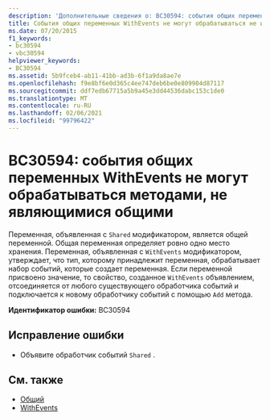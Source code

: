 ```yaml
---
description: 'Дополнительные сведения о: BC30594: события общих переменных WithEvents не могут обрабатываться методами, не являющимися общими'
title: События общих переменных WithEvents не могут обрабатываться не используемыми совместно методами
ms.date: 07/20/2015
f1_keywords:
- bc30594
- vbc30594
helpviewer_keywords:
- BC30594
ms.assetid: 5b9fceb4-ab11-41bb-ad3b-6f1a9da8ae7e
ms.openlocfilehash: f9e8bf6e0d365c4ee747deb6be0e809904d87117
ms.sourcegitcommit: ddf7edb67715a5b9a45e3dd44536dabc153c1de0
ms.translationtype: MT
ms.contentlocale: ru-RU
ms.lasthandoff: 02/06/2021
ms.locfileid: "99796422"
---
```

# <a name="bc30594-events-of-shared-withevents-variables-cannot-be-handled-by-non-shared-methods"></a>BC30594: события общих переменных WithEvents не могут обрабатываться методами, не являющимися общими

Переменная, объявленная с `Shared` модификатором, является общей переменной. Общая переменная определяет ровно одно место хранения. Переменная, объявленная с `WithEvents` модификатором, утверждает, что тип, которому принадлежит переменная, обрабатывает набор событий, которые создает переменная. Если переменной присвоено значение, то свойство, созданное `WithEvents` объявлением, отсоединяется от любого существующего обработчика событий и подключается к новому обработчику событий с помощью `Add` метода.

 **Идентификатор ошибки:** BC30594

## <a name="to-correct-this-error"></a>Исправление ошибки

- Объявите обработчик событий `Shared` .

## <a name="see-also"></a>См. также

- [Общий](../modifiers/shared.md)
- [WithEvents](../modifiers/withevents.md)
